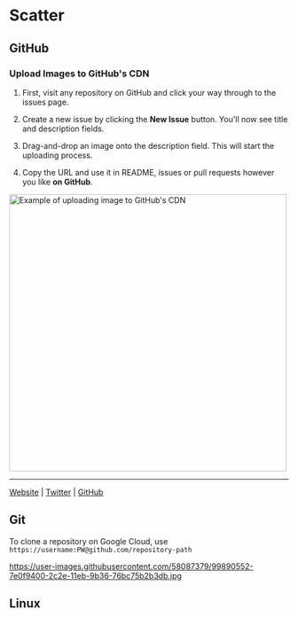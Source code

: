 # Scatter

## GitHub
### Upload Images to GitHub's CDN

1. First, visit any repository on GitHub and click your way through to the issues page.

2. Create a new issue by clicking the **New Issue** button. You'll now see title and description fields. 

3. Drag-and-drop an image onto the description field. This will start the uploading process.

4. Copy the URL and use it in README, issues or pull requests however you like **on GitHub**.

<img src="https://user-images.githubusercontent.com/499192/57450172-1a955f80-725e-11e9-9fed-267179bdab15.gif" alt="Example of uploading image to GitHub's CDN" width="500px">

---
[Website](https://vinkla.dev/) | [Twitter](https://twitter.com/vinkla) | [GitHub](https://github.com/vinkla)

## Git
To clone a repository on Google Cloud, use `https://username:PW@github.com/repository-path`

https://user-images.githubusercontent.com/58087379/99890552-7e0f9400-2c2e-11eb-9b36-76bc75b2b3db.jpg

## Linux
